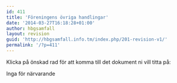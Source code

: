 ```yaml
---
id: 411
title: 'Föreningens övriga handlingar'
date: '2014-03-27T16:18:28+01:00'
author: hbgsamfall
layout: revision
guid: 'http://hbgsamfall.info.tm/index.php/201-revision-v1/'
permalink: '/?p=411'
---
```


Klicka på önskad rad för att komma till det dokument ni vill titta på:

Inga för närvarande